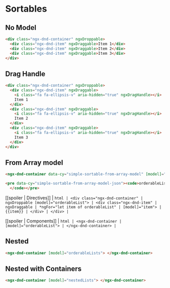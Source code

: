 # Sortables

## No Model

```html { playground data-cy="sortable-no-model" }
<div class="ngx-dnd-container" ngxDroppable>
  <div class="ngx-dnd-item" ngxDraggable>Item 1</div>
  <div class="ngx-dnd-item" ngxDraggable>Item 2</div>
  <div class="ngx-dnd-item" ngxDraggable>Item 3</div>
</div>
```

## Drag Handle

```html { playground data-cy="simple-sortable-with-drag-handle" }
<div class="ngx-dnd-container" ngxDroppable>
  <div class="ngx-dnd-item" ngxDraggable>
    <i class="fa fa-ellipsis-v" aria-hidden="true" ngxDragHandle></i>
    Item 1
  </div>
  <div class="ngx-dnd-item" ngxDraggable>
    <i class="fa fa-ellipsis-v" aria-hidden="true" ngxDragHandle></i>
    Item 2
  </div>
  <div class="ngx-dnd-item" ngxDraggable>
    <i class="fa fa-ellipsis-v" aria-hidden="true" ngxDragHandle></i>
    Item 3
  </div>
</div>
```

## From Array model

```html { run context='{ "orderableList": ["Item 1", "Item 2", "Item 3"] }'  }
<ngx-dnd-container data-cy="simple-sortable-from-array-model" [model]="orderableList"> </ngx-dnd-container>

<pre data-cy="simple-sortable-from-array-model-json"><code>orderableList = {{orderableList | json}}
  </code></pre>
```

[[spoiler | Directives]]
| `html | <div class="ngx-dnd-container" | ngxDroppable [model]="orderableList"> | <div class="ngx-dnd-item" | ngxDraggable | *ngFor="let item of orderableList" | [model]="item"> | {{item}} | </div> | </div> |`

[[spoiler | Components]]
| `html | <ngx-dnd-container | [model]="orderableList"> | </ngx-dnd-container> |`

## Nested

```html { playground context='{ "orderableLists": [["Item 1a", "Item 2a", "Item 3a"], ["Item 1b", "Item 2b", "Item 3b"]] }' }
<ngx-dnd-container [model]="orderableLists"> </ngx-dnd-container>
```

## Nested with Containers

```html { playground context='{ "nestedLists": [ { "label": "Item 1", "children": [] }, { "label": "Item 2", "children": [ { "label": "Item 2a", "children": [] }, { "label": "Item 2b", "children": [] }, { "label": "Item 2c", "children": [] } ] }, { "label": "Item 3", "children": [ { "label": "Item 3a", "children": [] }, { "label": "Item 3b", "children": [] }, { "label": "Item 3c", "children": [] } ] }] }' }
<ngx-dnd-container [model]="nestedLists"> </ngx-dnd-container>
```
